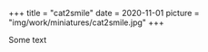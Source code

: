 +++
title = "cat2smile"
date = 2020-11-01
picture = "img/work/miniatures/cat2smile.jpg"
+++

Some text
